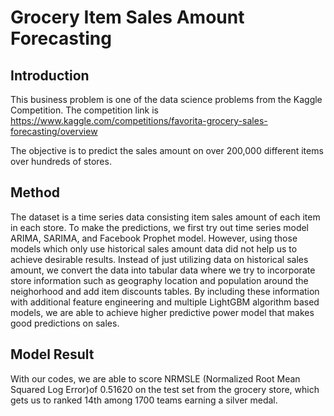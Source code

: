 # Grocery Item Sales Amount Forecasting

## Introduction
This business problem is one of the data science problems from the Kaggle Competition. The competition link is https://www.kaggle.com/competitions/favorita-grocery-sales-forecasting/overview

The objective is to predict the sales amount on over 200,000 different items over hundreds of stores.

## Method
The dataset is a time series data consisting item sales amount of each item in each store. To make the predictions, we first try out time series model ARIMA, SARIMA, and Facebook Prophet model. However, using those models which only use historical sales amount data did not help us to achieve desirable results. Instead of just utilizing data on historical sales amount, we convert the data into tabular data where we try to incorporate store information such as geography location and population around the neighorhood and add item discounts tables. By including these information with additional feature engineering and multiple LightGBM algorithm based models, we are able to achieve higher predictive power model that makes good predictions on sales.

## Model Result
With our codes, we are able to score NRMSLE (Normalized Root Mean Squared Log Error)of 0.51620 on the test set from the grocery store, which gets us to ranked 14th among 1700 teams earning a silver medal.
